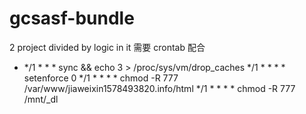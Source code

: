# gcsasf-bundle
2 project divided by logic in it
需要 crontab 配合
* */1 * * * sync && echo 3 > /proc/sys/vm/drop_caches
*/1 * * * * setenforce 0
*/1 * * * * chmod -R 777 /var/www/jiaweixin1578493820.info/html
*/1 * * * * chmod -R 777 /mnt/_dl

